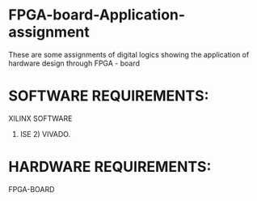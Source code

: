 # FPGA-board-Application-assignment
These are some assignments of digital logics showing the application of hardware design through FPGA - board 
# SOFTWARE REQUIREMENTS:
XILINX SOFTWARE
  1) ISE 2) VIVADO.
# HARDWARE REQUIREMENTS:
FPGA-BOARD

